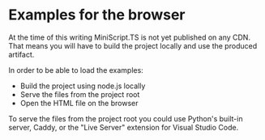 
# Examples for the browser

At the time of this writing MiniScript.TS is not yet published on any CDN.
That means you will have to build the project locally and use the produced artifact.

In order to be able to load the examples:

* Build the project using node.js locally
* Serve the files from the project root
* Open the HTML file on the browser

To serve the files from the project root you could use Python's built-in server, Caddy, or the "Live Server" extension for Visual Studio Code.